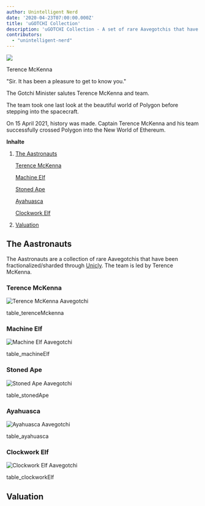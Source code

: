 ```yaml
---
author: Unintelligent Nerd
date: '2020-04-23T07:00:00.000Z'
title: 'uGOTCHI Collection'
description: 'uGOTCHI Collection - A set of rare Aavegotchis that have been fractionalized/sharded through Unicly'
contributors:
  - "unintelligent-nerd"
---
```


<div class="headerImageContainer">
<img class="headerImage" src="/ugotchi/terence-mckenna.svg">
<p class="headerImageText">Terence McKenna</p>
</div>

"Sir. It has been a pleasure to get to know you."

The Gotchi Minister salutes Terence McKenna and team.

The team took one last look at the beautiful world of Polygon before stepping into the spacecraft.

On 15 April 2021, history was made. Captain Terence McKenna and his team successfully crossed Polygon into the New World of Ethereum.

<div class="contentsBox">

**Inhalte**

<ol>
<li><a href=#the-aastronauts>The Aastronauts</a></li>
<p><a href=#terence-mckenna>Terence McKenna</a></p>
<p><a href=#machine-elf>Machine Elf</a></p>
<p><a href=#stoned-ape>Stoned Ape</a></p>
<p><a href=#ayahuasca>Ayahuasca</a></p>
<p><a href=#clockwork-elf>Clockwork Elf</a></p>
<li><a href=#valuation>Valuation</a></li>
</ol>

</div>

## The Aastronauts

The Aastronauts are a collection of rare Aavegotchis that have been fractionalized/sharded through [Unicly](https://www.unic.ly/). The team is led by Terence McKenna.

### Terence McKenna

<img class = "bodyImage" src = "/ugotchi/terence-mckenna.svg" alt = "Terence McKenna Aavegotchi" />

table_terenceMckenna

### Machine Elf

<img class = "bodyImage" src = "/ugotchi/machine-elf.svg" alt = "Machine Elf Aavegotchi" />

table_machineElf

### Stoned Ape

<img class = "bodyImage" src = "/ugotchi/stoned-ape.svg" alt = "Stoned Ape Aavegotchi" />

table_stonedApe

### Ayahuasca

<img class = "bodyImage" src = "/ugotchi/ayahuasca.svg" alt = "Ayahuasca Aavegotchi" />

table_ayahuasca

### Clockwork Elf

<img class = "bodyImage" src = "/ugotchi/clockwork-elf.svg" alt = "Clockwork Elf Aavegotchi" />

table_clockworkElf

## Valuation
